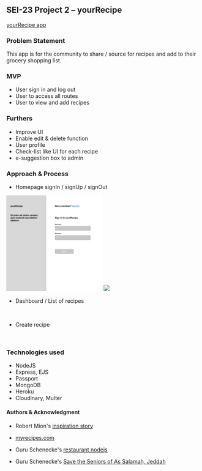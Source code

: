 ## SEI-23 Project 2 – yourRecipe 

<a href="https://sei23yourrecipe.herokuapp.com/">yourRecipe app</a>

### Problem Statement
This app is for the community to share / source for recipes and add to their grocery shopping list. 

### MVP
- User sign in and log out
- User to access all routes
- User to view and add recipes

### Furthers
- Improve UI 
- Enable edit & delete function 
- User profile
- Check-list like UI for each recipe
- e-suggestion box to admin

### Approach & Process
- Homepage signIn / signUp / signOut
<img src="./wireframe/Sign In.jpg" width="250">
<img src="./Sign Up.jpg" min-width="200">

- Dashboard / List of recipes
<img src="">

- Create recipe
<img src="">

### Technologies used
- NodeJS
- Express, EJS
- Passport
- MongoDB
- Heroku
- Cloudinary, Multer

#### Authors & Acknowledgment
- Robert Mion's <a href="https://codeburst.io/full-stack-adventure-weekly-meal-prep-with-a-custom-blue-apron-recipe-api-d8ff4b29bc39">inspiration story</a>

- <a href="https://www.myrecipes.com/">myrecipes.com</a>

- Guru Schenecke's <a href="https://git.generalassemb.ly/ebere/restaurant_nodejs">restaurant nodejs</a>

- Guru Schenecke's <a href="https://github.com/guru-schnecke/challenge_sg_c">Save the Seniors of As Salamah, Jeddah</a>
